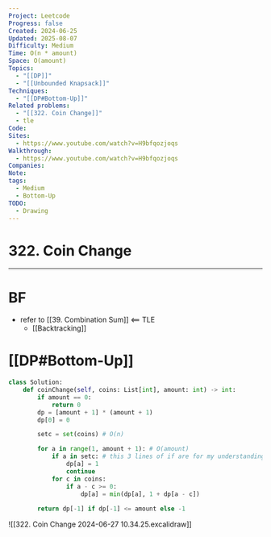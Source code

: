 ```yaml
---
Project: Leetcode
Progress: false
Created: 2024-06-25
Updated: 2025-08-07
Difficulty: Medium
Time: O(n * amount)
Space: O(amount)
Topics:
  - "[[DP]]"
  - "[[Unbounded Knapsack]]"
Techniques:
  - "[[DP#Bottom-Up]]"
Related problems:
  - "[[322. Coin Change]]"
  - tle
Code: 
Sites:
  - https://www.youtube.com/watch?v=H9bfqozjoqs
Walkthrough:
  - https://www.youtube.com/watch?v=H9bfqozjoqs
Companies: 
Note: 
tags:
  - Medium
  - Bottom-Up
TODO:
  - Drawing
---
```

# 322. Coin Change
---
# BF
- refer to [[39. Combination Sum]] <== TLE
	- [[Backtracking]]


# [[DP#Bottom-Up]]
```python hl:11-13
class Solution:
    def coinChange(self, coins: List[int], amount: int) -> int:
        if amount == 0:
            return 0
        dp = [amount + 1] * (amount + 1)
        dp[0] = 0

        setc = set(coins) # O(n)

        for a in range(1, amount + 1): # O(amount)
            if a in setc: # this 3 lines of if are for my understanding (relate to excalidraw, actually no need)
                dp[a] = 1
                continue
			for c in coins:
				if a - c >= 0:
					dp[a] = min(dp[a], 1 + dp[a - c])
	
        return dp[-1] if dp[-1] <= amount else -1
```


![[322. Coin Change 2024-06-27 10.34.25.excalidraw]]
